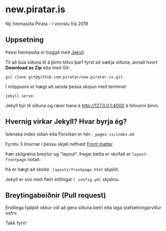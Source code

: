 # new.piratar.is
Ný heimasíða Pírata - í vinnslu frá 2019

## Uppsetning

Þessi heimasíða er byggð með [Jekyll](https://jekyllrb.com/).

Til að búa síðuna til á þinni tölvu þarf fyrst að sækja síðuna, annað hvort **Download as Zip** eða með Git:

`git clone git@github.com:piratar/new.piratar.is.git`

Í möppunni er hægt að senda þessa skipun með terminal:

`jekyll serve` 

Jekyll býr til síðuna og ræsir hana á http://127.0.0.1:4000 á tölvunni þinni.


## Hvernig virkar Jekyll? Hvar byrja ég?

Íslenska index síðan eða Forsíðan er hér: `_pages-is/index.md`

Fyrstu 3 línurnar í þessu skjali nefnast [Front matter](https://jekyllrb.com/docs/front-matter/)

Þær skilgreina breytur og "layout". Þegar þetta er skrifað er `layout: frontpage` notað.

Þá er hægt að skoða `_layouts/frontpage.html` skjalið.

Jekyll er svo með fleiri stillingar í `_config.yml` skjalinu.

## Breytingabeiðnir (Pull request)

Endilega hjálpið okkur við að gera síðuna betri eða laga stafsetningarvillur osfrv.

Takk fyrir!
